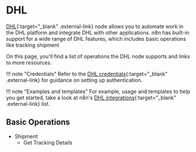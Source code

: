 # DHL

[DHL](https://developer.dhl.com/api-reference/shipment-tracking/){:target="_blank" .external-link} node allows you to automate work in the DHL platform and integrate DHL with other applications. n8n has built-in support for a wide range of DHL features, which includes basic operations like tracking shipment 

On this page, you'll find a list of operations the DHL node supports and links to more resources.

!!! note "Credentials"
    Refer to the [DHL credentials](https://docs.n8n.io/integrations/builtin/credentials/dhl/){:target="_blank" .external-link} for guidance on setting up authentication. 

!!! note "Examples and templates"
    For example, usage and templates to help you get started, take a look at n8n's [DHL  integrations](https://n8n.io/integrations/dhl/){:target="_blank" .external-link} list.


## Basic Operations

* Shipment
    * Get Tracking Details
